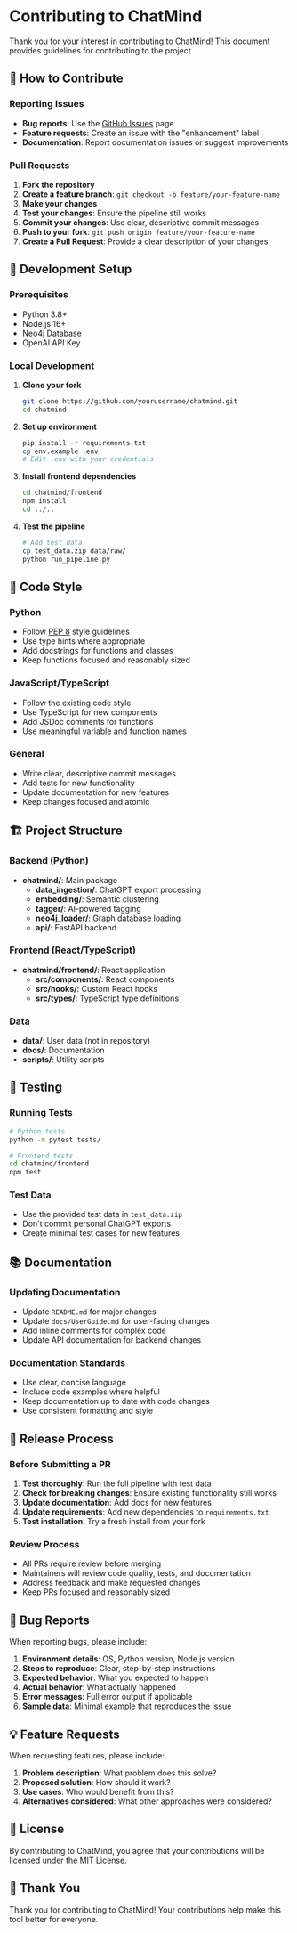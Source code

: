 # Contributing to ChatMind

Thank you for your interest in contributing to ChatMind! This document provides guidelines for contributing to the project.

## 🤝 How to Contribute

### Reporting Issues

- **Bug reports**: Use the [GitHub Issues](https://github.com/yourusername/chatmind/issues) page
- **Feature requests**: Create an issue with the "enhancement" label
- **Documentation**: Report documentation issues or suggest improvements

### Pull Requests

1. **Fork the repository**
2. **Create a feature branch**: `git checkout -b feature/your-feature-name`
3. **Make your changes**
4. **Test your changes**: Ensure the pipeline still works
5. **Commit your changes**: Use clear, descriptive commit messages
6. **Push to your fork**: `git push origin feature/your-feature-name`
7. **Create a Pull Request**: Provide a clear description of your changes

## 🧪 Development Setup

### Prerequisites

- Python 3.8+
- Node.js 16+
- Neo4j Database
- OpenAI API Key

### Local Development

1. **Clone your fork**
   ```bash
   git clone https://github.com/yourusername/chatmind.git
   cd chatmind
   ```

2. **Set up environment**
   ```bash
   pip install -r requirements.txt
   cp env.example .env
   # Edit .env with your credentials
   ```

3. **Install frontend dependencies**
   ```bash
   cd chatmind/frontend
   npm install
   cd ../..
   ```

4. **Test the pipeline**
   ```bash
   # Add test data
   cp test_data.zip data/raw/
   python run_pipeline.py
   ```

## 📝 Code Style

### Python
- Follow [PEP 8](https://www.python.org/dev/peps/pep-0008/) style guidelines
- Use type hints where appropriate
- Add docstrings for functions and classes
- Keep functions focused and reasonably sized

### JavaScript/TypeScript
- Follow the existing code style
- Use TypeScript for new components
- Add JSDoc comments for functions
- Use meaningful variable and function names

### General
- Write clear, descriptive commit messages
- Add tests for new functionality
- Update documentation for new features
- Keep changes focused and atomic

## 🏗️ Project Structure

### Backend (Python)
- **chatmind/**: Main package
  - **data_ingestion/**: ChatGPT export processing
  - **embedding/**: Semantic clustering
  - **tagger/**: AI-powered tagging
  - **neo4j_loader/**: Graph database loading
  - **api/**: FastAPI backend

### Frontend (React/TypeScript)
- **chatmind/frontend/**: React application
  - **src/components/**: React components
  - **src/hooks/**: Custom React hooks
  - **src/types/**: TypeScript type definitions

### Data
- **data/**: User data (not in repository)
- **docs/**: Documentation
- **scripts/**: Utility scripts

## 🧪 Testing

### Running Tests
```bash
# Python tests
python -m pytest tests/

# Frontend tests
cd chatmind/frontend
npm test
```

### Test Data
- Use the provided test data in `test_data.zip`
- Don't commit personal ChatGPT exports
- Create minimal test cases for new features

## 📚 Documentation

### Updating Documentation
- Update `README.md` for major changes
- Update `docs/UserGuide.md` for user-facing changes
- Add inline comments for complex code
- Update API documentation for backend changes

### Documentation Standards
- Use clear, concise language
- Include code examples where helpful
- Keep documentation up to date with code changes
- Use consistent formatting and style

## 🚀 Release Process

### Before Submitting a PR
1. **Test thoroughly**: Run the full pipeline with test data
2. **Check for breaking changes**: Ensure existing functionality still works
3. **Update documentation**: Add docs for new features
4. **Update requirements**: Add new dependencies to `requirements.txt`
5. **Test installation**: Try a fresh install from your fork

### Review Process
- All PRs require review before merging
- Maintainers will review code quality, tests, and documentation
- Address feedback and make requested changes
- Keep PRs focused and reasonably sized

## 🐛 Bug Reports

When reporting bugs, please include:

1. **Environment details**: OS, Python version, Node.js version
2. **Steps to reproduce**: Clear, step-by-step instructions
3. **Expected behavior**: What you expected to happen
4. **Actual behavior**: What actually happened
5. **Error messages**: Full error output if applicable
6. **Sample data**: Minimal example that reproduces the issue

## 💡 Feature Requests

When requesting features, please include:

1. **Problem description**: What problem does this solve?
2. **Proposed solution**: How should it work?
3. **Use cases**: Who would benefit from this?
4. **Alternatives considered**: What other approaches were considered?

## 📄 License

By contributing to ChatMind, you agree that your contributions will be licensed under the MIT License.

## 🙏 Thank You

Thank you for contributing to ChatMind! Your contributions help make this tool better for everyone. 